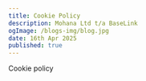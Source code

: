 ```yaml
---
title: Cookie Policy
description: Mohana Ltd t/a BaseLink
ogImage: /blogs-img/blog.jpg
date: 16th Apr 2025
published: true
---
```


Cookie policy
